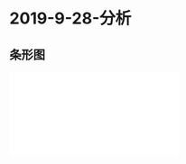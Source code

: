 # 2019-9-28-分析
## 条形图

 <iframe src="bar-c.html" frameborder="no"/>

## 雷达图

 <iframe src="lei-c.html" frameborder="no"/>
